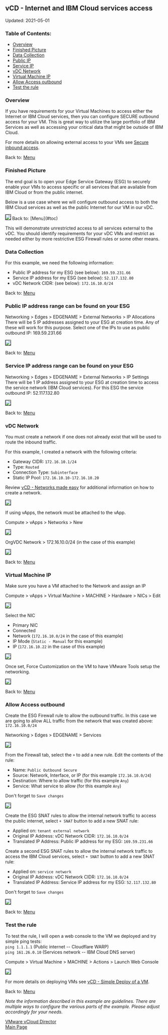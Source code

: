 ## vCD - Internet and IBM Cloud services access

Updated: 2021-05-01 

### <a name="toc"></a>Table of Contents:
  - [Overview](#overview)
  - [Finished Picture](#finished)
  - [Data Collection](#data)
  - [Public IP](#publicip)
  - [Service IP](#serviceip)
  - [vDC Network](#vdcnetwork)
  - [Virtual Machine IP](#vmip)
  - [Allow Access outbound](#allow)
  - [Test the rule](#test)

###  <a name="overview"></a>Overview

If you have requirements for your Virtual Machines to access either the Internet or IBM Cloud services, then you can configure SECURE outbound access for your VM.  This is great way to utilize the large portfolio of IBM Services as well as accessing your critical data that might be outside of IBM Cloud.

For more details on allowing external access to your VMs see [Secure inbound access](https://mlwiles.github.io/vmwaresolutions/vcd/inbound).

Back to: [Menu](#toc)

### <a name="finished"></a>Finished Picture

The end goal is to open your Edge Service Gateway (ESG) to securely enable your VMs to access specific or all services that are available from IBM Cloud or from the public internet.

Below is a use case where we will configure outbound access to both the IBM Cloud services as well as the public Internet for our VM in our vDC.   

<img src="images/1-complete.png" style="border: 1px solid black">
Back to: [Menu](#toc)

This will demonstrate unrestricted access to all services external to the vDC.  You should identify requirements for your vDC VMs and restrict as needed either by more restrictive ESG Firewall rules or some other means.

### <a name="data"></a>Data Collection 

For this example, we need the following information:
- Public IP address for my ESG (see below): `169.59.231.66`
- Service IP address for my ESG (see below): `52.117.132.80`
- vDC Network CIDR: (see below): `172.16.10.0/24`

Back to: [Menu](#toc)

### <a name="publicip"></a>Public IP address range can be found on your ESG

Networking > Edges > EDGENAME > External Networks > IP Allocations<br>
There will be 5 IP addresses assigned to your ESG at creation time.  Any of these will work for this purpose.  Select one of the IPs to use as public outbound IP:  169.59.231.66

<img src="images/2-esg-publicips.png" style="border: 1px solid black">

Back to: [Menu](#toc)

### <a name="publicip"></a>Service IP address range can be found on your ESG

Networking > Edges > EDGENAME > External Networks > IP Settings<br>
There will be 1 IP address assigned to your ESG at creation time to access the service network (IBM Cloud services).  For this ESG the service outbound IP:  52.117.132.80

<img src="images/2-esg-serviceip.png" style="border: 1px solid black">

Back to: [Menu](#toc)

### <a name="vdcnetwork"></a>vDC Network

You must create a network if one does not already exist that will be used to route the inbound traffic.

For this example, I created a network with the following criteria:
- Gateway CIDR: `172.16.10.1/24`
- Type: `Routed`
- Connection Type: `Subinterface`
- Static IP Pool: `172.16.10.10-172.16.10.20`

Review [vCD -   Networks made easy](https://mlwiles.github.io/vmwaresolutions/vcd/network101/) for additional information on how to create a network.

<img src="images/3-network.png" style="border: 1px solid black">

If using vApps, the network must be attached to the vApp.  

Compute > vApps > Networks > New

<img src="images/4-vapp-network.png" style="border: 1px solid black">

OrgVDC Network > 172.16.10.0/24 (in the case of this example)

<img src="images/5-vapp-network.png" style="border: 1px solid black">

Back to: [Menu](#toc)

### <a name="vmip"></a>Virtual Machine IP

Make sure you have a VM attached to the Network and assign an IP

Compute > vApps > Virtual Machine > MACHINE > Hardware > NICs > Edit

<img src="images/6-vm-network.png" style="border: 1px solid black">

Select the NIC
- Primary NIC
- Connected
- Network (`172.16.10.0/24` in the case of this example)
- IP Mode (`Static - Manual` for this example)
- IP (`172.16.10.22` in the case of this example)

<img src="images/7-vm-network.png" style="border: 1px solid black">

Once set, Force Customization on the VM to have VMware Tools setup the networking.

<img src="images/8-vm-poweron.png" style="border: 1px solid black">

Back to: [Menu](#toc)

### <a name="allow"></a>Allow Access outbound

Create the ESG Firewall rule to allow the outbound traffic.  In this case we are going to allow ALL traffic from the network that was created above: `172.16.10.0/24` 

Networking > Edges > EDGENAME > Services<br>

<img src="images/9-esg-firewall.png" style="border: 1px solid black">

From the Firewall tab, select the `+` to add a new rule.  Edit the contents of the rule:
- Name: `Public Outbound Secure`
- Source: Network, Interface, or IP (for this example `172.16.10.0/24`)
- Destination: Where to allow traffic (for this example `Any`)
- Service: What service to allow (for this example `Any`)

Don't forget to `Save changes`

<img src="images/10-esg-firewall.png" style="border: 1px solid black">

Create the ESG SNAT rules to allow the internal network traffic to access the public internet, select `+ SNAT` button to add a new SNAT rule:
- Applied on: `tenant external network`
- Original IP Address: vDC Network CIDR: `172.16.10.0/24`
- Translated IP Address: Public IP address for my ESG: `169.59.231.66`

Create a second ESG SNAT rules to allow the internal network traffic to access the IBM Cloud services, select `+ SNAT` button to add a new SNAT rule:
- Applied on: `service network`
- Original IP Address: vDC Network CIDR: `172.16.10.0/24`
- Translated IP Address: Service IP address for my ESG: `52.117.132.80`

Don't forget to `Save changes`

<img src="images/11-esg-dnat.png" style="border: 1px solid black">

Back to: [Menu](#toc)

### <a name="test"></a>Test the rule

To test the rule, I will open a web console to the VM we deployed and try simple ping tests:<br>
`ping 1.1.1.1` (Public internet -- Cloudflare WARP)<br>
`ping 161.26.0.10` (Services network -- IBM Cloud DNS server)

Compute > Virtual Machine > MACHINE > Actions > Launch Web Console

<img src="images/12-test.png" style="border: 1px solid black">

For more details on deploying VMs see [vCD - Simple Deploy of a VM](https://mlwiles.github.io/vmwaresolutions/vcd/vm101/).

Back to: [Menu](#toc)

_Note the information described in this example are guidelines.  There are multiple ways to configure the various parts of the example.  Please adjust accordingly for your needs._ 

[VMware vCloud Director](https://mlwiles.github.io/vmwaresolutions/vcd/)<br/>
[Main Page](https://mlwiles.github.io/vmwaresolutions)

